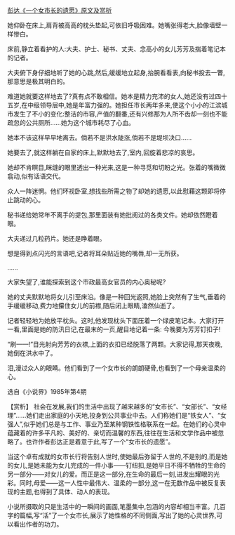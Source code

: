 [彭达《一个女市长的遗愿》原文及赏析](https://www.vrrw.net/wx/15308.html)

她仰卧在床上,肩背被高高的枕头垫起,可依旧呼吸困难。她嘴张得老大,脸像墙壁一样惨白。

床前,静立着看护的人:大夫、护士、秘书、丈夫、念高小的女儿芳芳及揣着笔记本的记者。

大夫俯下身仔细地听了她的心跳,然后,缓缓地立起身,抬腕看看表,向秘书投去一瞥,那意思是极其明白的。

难道她就要这样地去了?真有点不敢相信。她本是精力充沛的女人,她还没有过四十五岁,在中级领导层中,她是年富力强的。她担任市长两年多来,使这个小小的江滨城市发生了不小的变化:整洁的市容,产值的翻番,还有兴修那为人所不齿却一刻也不能疏忽的公共厕所……她为这个城市耗尽了心血。

她本不该这样早早地离去。倘若不是洪水陡涨,倘若不是堤坝决口……

她要去了,就这样躺在自家的床上,默默地去了,室内,回旋着悲凉的哀思。

她却不肯瞑目,眯缝的眼里透出一种光来,这是一种寻觅和切盼之光。张着的嘴微微翕动,似有话语交代。

众人一阵迷惘。他们环视卧室,想找些所需之物了却她的遗愿,以此慰藉这颗即将停止跳动的心。

秘书递给她常年不离手的提包,那里面装有她批阅过的各类文件。她却依然瞪着眼。

大夫递过几粒药片。她还是睁着眼。

想是得到点闪光的言语吧,记者将耳朵贴近她的嘴唇,却一无所获。

……

大家失望了,谁能探索到这个市政最高女官员的内心奥秘呢?

她的丈夫默默地将女儿引至床沿。像是一种回光返照,她脸上突然有了生气,垂着的手缓缓移动,费力地攥住女儿的前襟,随后闭上眼睛,溘然仙逝了。

记者轻轻地为她放平枕头。这时,他发现枕头下面压着一个绿皮笔记本。大家打开一看,里面是她的防汛日记,在最末的一页,醒目地记着一条: 今晚要为芳芳钉扣子!

“刷——!”目光射向芳芳的衣襟,上面的衣扣已经脱落了两颗。大家记得,那天夜晚,她倒在洪水中了。

泪,漫过众人的眼睛。他们看到了一个女市长的朗朗硬骨,也看到了一个母亲温柔的心。

选自《小说界》1985年第4期



【赏析】 社会在发展,我们的生活中出现了越来越多的“女市长”、“女部长”、“女经理”……她们走出家庭的小天地,投身到公共事业中去。人们称她们是“铁女人”、“女强人”,似乎她们总是与工作、事业乃至某种钢铁性格联系在一起。在她们的心灵中蕴藏着的许多平凡的、美好的、亲切而温馨的东西,往往在生活和文学作品中被忽略了。也许作者彭达正是着意于此,写了一个“女市长的遗愿”。

当这个卓有成就的女市长行将告别人世时,使她最后弥留于人世的,不是别的,而是她的女儿,是她未能为女儿完成的一件小事——钉纽扣,是她平日不得不牺牲的生命的另一部分——对女儿的爱。而正是这一部分,在生命的最后一刻,进发出耀眼的光彩。同时,母爱——这一人性中最伟大、温柔的一部分,这一在无数作品中被反复表现的主题,也得到了具体、动人的表现。

小说所摄取的只是生活中的一瞬间的画面,笔墨集中,包涵的内容却相当丰富。几百字的篇幅,写“活”了一个女市长,展示了她性格的不同侧面,写出了她的心灵世界,可以看出作者的功力。

